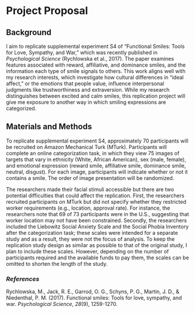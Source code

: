 # Project Proposal

## Background
I aim to replicate supplemental experiment S4 of “Functional Smiles: Tools for Love, Sympathy, and War,” which was recently published in *Psychological Science* (Rychlowska et al., 2017). The paper examines features associated with reward, affiliative, and dominance smiles, and the information each type of smile signals to others. This work aligns well with my research interests, which investigate how cultural differences in “ideal affect,” or the emotions that people value, influence interpersonal judgments like trustworthiness and extraversion. While my research distinguishes between excited and calm smiles, this replication project will give me exposure to another way in which smiling expressions are categorized.

## Materials and Methods
To replicate supplemental experiment S4, approximately 70 participants will be recruited on Amazon Mechanical Turk (MTurk). Participants will complete an online categorization task, in which they view 75 images of targets that vary in ethnicity (White, African American), sex (male, female), and emotional expression (reward smile, affiliative smile, dominance smile, neutral, disgust). For each image, participants will indicate whether or not it contains a smile. The order of image presentation will be randomized.

The researchers made their facial stimuli accessible but there are two potential difficulties that could affect the replication. First, the researchers recruited participants on MTurk but did not specify whether they restricted worker requirements (e.g., location, approval rate). For instance, the researchers note that 69 of 73 participants were in the U.S., suggesting that worker location may not have been constrained. Secondly, the researchers included the Liebowitz Social Anxiety Scale and the Social Phobia Inventory after the categorization task; these scales were intended for a separate study and as a result, they were not the focus of analysis. To keep the replication study design as similar as possible to that of the original study, I plan to include these scales. However, depending on the number of participants required and the available funds to pay them, the scales can be omitted to shorten the length of the study.

### *References*
Rychlowska, M., Jack, R. E., Garrod, O. G., Schyns, P. G., Martin, J. D., & Niedenthal, P. M. (2017). Functional smiles: Tools for love, sympathy, and war. *Psychological Science*, *28*(9), 1259-1270.

